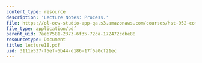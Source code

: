 ```yaml
---
content_type: resource
description: 'Lecture Notes: Process.'
file: https://ol-ocw-studio-app-qa.s3.amazonaws.com/courses/hst-952-computing-for-biomedical-scientists-fall-2002/3111e537f5ef6b44d18617f6a0cf21ec_lecture18.pdf
file_type: application/pdf
parent_uid: 7ae67581-2373-6f35-72ca-172472cdbe88
resourcetype: Document
title: lecture18.pdf
uid: 3111e537-f5ef-6b44-d186-17f6a0cf21ec
---
```

